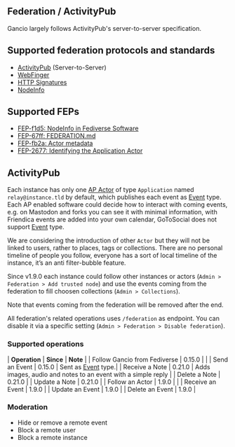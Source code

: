
## Federation / ActivityPub

Gancio largely follows ActivityPub's server-to-server specification.


## Supported federation protocols and standards

- [ActivityPub](https://www.w3.org/TR/activitypub/) (Server-to-Server)
- [WebFinger](https://webfinger.net/)
- [HTTP Signatures](https://datatracker.ietf.org/doc/html/draft-cavage-http-signatures)
- [NodeInfo](https://nodeinfo.diaspora.software/)

## Supported FEPs

- [FEP-f1d5: NodeInfo in Fediverse Software](https://codeberg.org/fediverse/fep/src/branch/main/fep/f1d5/fep-f1d5.md)
- [FEP-67ff: FEDERATION.md](https://codeberg.org/fediverse/fep/src/branch/main/fep/67ff/fep-67ff.md)
- [FEP-fb2a: Actor metadata](https://codeberg.org/fediverse/fep/src/branch/main/fep/fb2a/fep-fb2a.md)
- [FEP-2677: Identifying the Application Actor](https://codeberg.org/fediverse/fep/src/branch/main/fep/2677/fep-2677.md)

## ActivityPub

Each instance has only one [AP Actor](https://www.w3.org/TR/activitypub/#actors) of type `Application` named `relay@instance.tld` by default, which publishes each event as [Event](https://www.w3.org/TR/activitystreams-vocabulary/#dfn-event) type.  
Each AP enabled software could decide how to interact with coming events, e.g. on Mastodon and forks you can see it with minimal information, with Friendica events are added into your own calendar, GoToSocial does not support [Event](https://www.w3.org/TR/activitystreams-vocabulary/#dfn-event) type.

We are considering the introduction of other `Actor` but they will not be linked to users, rather to places, tags or collections.
There are no personal timeline of people you follow, everyone has a sort of local timeline of the instance, it’s an anti filter-bubble feature.

Since v1.9.0 each instance could follow other instances or actors (`Admin > Federation > Add trusted node`) and use the events coming from the federation to fill choosen collections (`Admin > Collections`).

Note that events coming from the federation will be removed after the end.

All federation's related operations uses `/federation` as endpoint. You can disable it via a specific setting (`Admin > Federation > Disable federation`).


### Supported operations

| **Operation** | **Since** | **Note** |
| Follow Gancio from Fediverse | <span class='label label-yellow'>0.15.0</span> |  |
| Send an Event  |  <span class='label label-yellow'>0.15.0</span>  | Sent as [Event](https://www.w3.org/TR/activitystreams-vocabulary/#dfn-event) type.|
| Receive a Note | <span class='label label-yellow'>0.21.0</span> | Adds images, audio and notes to an event with a simple reply |
| Delete a Note | <span class='label label-yellow'>0.21.0</span> |
| Update a Note | <span class='label label-yellow'>0.21.0</span> |
| Follow an Actor | <span class='label label-yellow'>1.9.0</span> | |
| Receive an Event | <span class='label label-yellow'>1.9.0</span> | 
| Update an Event | <span class='label label-yellow'>1.9.0</span> |
| Delete an Event | <span class='label label-yellow'>1.9.0</span> |


### Moderation

- Hide or remove a remote event 
- Block a remote user
- Block a remote instance